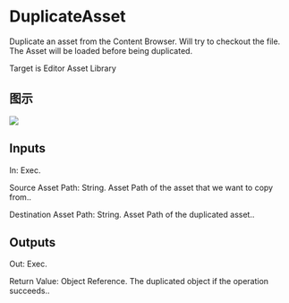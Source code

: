# DuplicateAsset

Duplicate an asset from the Content Browser. Will try to checkout the file. The Asset will be loaded before being duplicated.

Target is Editor Asset Library

## 图示

![]($-20221218-18471274.png)

## Inputs

In: Exec.

Source Asset Path: String. Asset Path of the asset that we want to copy from..

Destination Asset Path: String. Asset Path of the duplicated asset..  

## Outputs

Out: Exec.

Return Value: Object Reference. The duplicated object if the operation succeeds..

